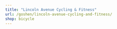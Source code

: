 ```yaml
---
title: "Lincoln Avenue Cycling & Fitness"
url: /goshen/lincoln-avenue-cycling-and-fitness/
shop: bicycle
---
```

